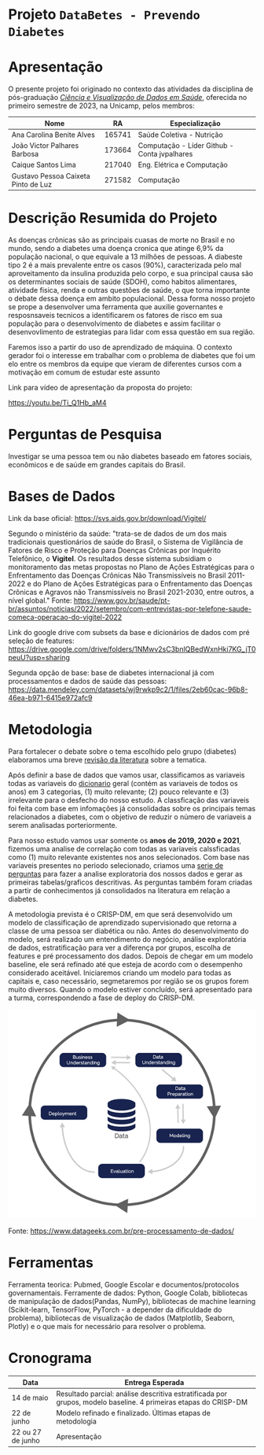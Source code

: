 # Projeto `DataBetes - Prevendo Diabetes`

# Apresentação

O presente projeto foi originado no contexto das atividades da disciplina de pós-graduação [*Ciência e Visualização de Dados em Saúde*](https://github.com/datasci4health/home), oferecida no primeiro semestre de 2023, na Unicamp, pelos membros:


|Nome  | RA | Especialização|
|--|--|--|
| Ana Carolina Benite Alves  | 165741  | Saúde Coletiva - Nutrição|
| João Victor Palhares Barbosa  | 173664  | Computação - Líder Github - Conta jvpalhares |
| Caique Santos Lima  | 217040  | Eng. Elétrica e Computação |
| Gustavo Pessoa Caixeta Pinto de Luz  | 271582  | Computação |


# Descrição Resumida do Projeto
As doenças crônicas são as principais cuasas de morte no Brasil e no mundo, sendo a diabetes uma doença cronica que atinge 6,9% da população nacional, o que equivale a 13 milhões de pessoas. A diabeste tipo 2 é a mais prevalente entre os casos (90%), caracterizada pelo mal aproveitamento da insulina produzida pelo corpo, e sua principal causa são os determinantes sociais de saúde (SDOH), como habitos alimentares, atividade fisica, renda e outras questões de saúde, o que torna importante o debate dessa doença em ambito populacional. Dessa forma nosso projeto se prope a desenvolver uma ferramenta que auxilie governantes e resposnsaveis tecnicos a identificarem os fatores de risco em sua população para o desenvolvimento de diabetes e assim facilitar o desenvovlimento de estrategias para lidar com essa questão em sua região. 

Faremos isso a partir do uso de aprendizado de máquina. O contexto gerador foi o interesse em trabalhar com o problema de diabetes que foi um elo entre os membros da equipe que vieram de diferentes cursos com a motivação em comum de estudar este assunto

Link para vídeo de apresentação da proposta do projeto:

https://youtu.be/Ti_Q1Hb_aM4

# Perguntas de Pesquisa

Investigar se uma pessoa tem ou não diabetes baseado em fatores sociais, econômicos e de saúde em grandes capitais do Brasil.

# Bases de Dados

Link da base oficial: https://svs.aids.gov.br/download/Vigitel/

Segundo o ministério da saúde: "trata-se de dados de um dos mais tradicionais questionários de saúde do Brasil, o Sistema de Vigilância de Fatores de Risco e Proteção para Doenças Crônicas por Inquérito Telefônico, o **Vigitel**. Os resultados desse sistema subsidiam o monitoramento das metas propostas no Plano de Ações Estratégicas para o Enfrentamento das Doenças Crônicas Não Transmissíveis no Brasil 2011-2022 e do Plano de Ações Estratégicas para o Enfrentamento das Doenças Crônicas e Agravos não Transmissíveis no Brasil 2021-2030, entre outros, a nível global." Fonte: https://www.gov.br/saude/pt-br/assuntos/noticias/2022/setembro/com-entrevistas-por-telefone-saude-comeca-operacao-do-vigitel-2022

Link do google drive com subsets da base e dicionários de dados com pré seleção de features: https://drive.google.com/drive/folders/1NMwv2sC3bnlQBedWxnHki7KG_jT0peuU?usp=sharing

Segunda opção de base: base de diabetes internacional já com processamentos e dados de saúde das pessoas: https://data.mendeley.com/datasets/wj9rwkp9c2/1/files/2eb60cac-96b8-46ea-b971-6415e972afc9



# Metodologia
Para fortalecer o debate sobre o tema escolhido pelo grupo (diabetes) elaboramos uma breve [revisão da literatura](https://docs.google.com/spreadsheets/d/16Tx_cRwd-Si_22261u3sc9vwINxoUJbDIam9G-gOqMw/edit?usp=share_link) sobre a tematica.

Após definir a base de dados que vamos usar, classificamos as variaveis todas as variaveis do [dicionario](https://docs.google.com/spreadsheets/d/1aNySJ5izNeSEnhFt3PwWIv_5IPRt3P12/edit?usp=sharing&ouid=106016703712140707137&rtpof=true&sd=true) geral (contém as variaveis de todos os anos) em 3 categorias, (1) muito relevante; (2) pouco relevante e (3) irrelevante para o desfecho do nosso estudo. A classficação das variaveis foi feita com base em infomações já consolidadas sobre os principais temas relacionados a diabetes, com o objetivo de reduzir o número de variaveis a serem analisadas porteriormente. 

Para nosso estudo vamos usar somente os **anos de 2019, 2020 e 2021**, fizemos uma analise de correlação com todas as variaveis calssficadas como (1) muito relevante existentes nos anos selecionados. Com base nas variaveis presentes no periodo selecionado, criamos uma [serie de perguntas](https://docs.google.com/document/d/1_7RMeBFHca32wVxBhwUvWz-3Or6s_1LFaEVwYnwiljg/edit?usp=share_link) para fazer a analise exploratoria dos nossos dados e gerar as primeiras tabelas/graficos descritivas. As perguntas também foram criadas a partir de conhecimentos já consolidados na literatura em relação a diabetes. 

A metodologia prevista é o CRISP-DM, em que será desenvolvido um modelo de classificação de aprendizado supervisionado que retorna a classe de uma pessoa ser diabética ou não. Antes do desenvolvimento do modelo, será realizado um entendimento do negócio, análise exploratória de dados, estratificação para ver a diferença por grupos, escolha de features e pré processamento dos dados. Depois de chegar em um modelo baseline, ele será refinado até que esteja de acordo com o desempenho considerado aceitável. Iniciaremos criando um modelo para todas as capitais e, caso necessário, segmetaremos por região se os grupos forem muito diversos. Quando o modelo estiver concluído, será apresentado para a turma, correspondendo a fase de deploy do CRISP-DM.

![Fases da metodologia](img/crispdm.png)

Fonte: https://www.datageeks.com.br/pre-processamento-de-dados/

# Ferramentas
Ferramenta teorica: Pubmed, Google Escolar e documentos/protocolos governamentais.
Ferramente de dados: Python, Google Colab, bibliotecas de manipulação de dados(Pandas, NumPy), bibliotecas de machine learning (Scikit-learn, TensorFlow, PyTorch - a depender da dificuldade do problema), bibliotecas de visualização de dados (Matplotlib, Seaborn, Plotly) e o que mais for necessário para resolver o problema.

# Cronograma

|Data  | Entrega Esperada |
|--|--|
| 14 de maio | Resultado parcial: análise descritiva estratificada por grupos, modelo baseline. 4 primeiras etapas do CRISP-DM   |
| 22 de junho | Modelo refinado e finalizado. Últimas etapas de metodologia  |
| 22 ou 27 de junho  | Apresentação  |

